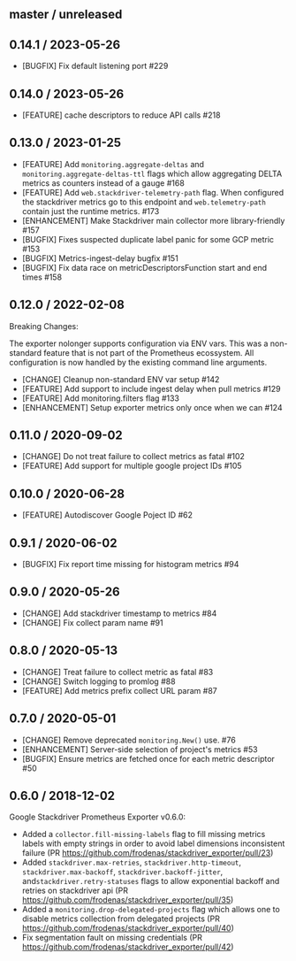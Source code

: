 ## master / unreleased

## 0.14.1 / 2023-05-26

* [BUGFIX] Fix default listening port #229

## 0.14.0 / 2023-05-26

* [FEATURE] cache descriptors to reduce API calls #218

## 0.13.0 / 2023-01-25

* [FEATURE] Add `monitoring.aggregate-deltas` and `monitoring.aggregate-deltas-ttl` flags which allow aggregating DELTA
  metrics as counters instead of a gauge #168
* [FEATURE] Add `web.stackdriver-telemetry-path` flag. When configured the stackdriver metrics go to this endpoint and
  `web.telemetry-path` contain just the runtime metrics. #173
* [ENHANCEMENT] Make Stackdriver main collector more library-friendly #157
* [BUGFIX] Fixes suspected duplicate label panic for some GCP metric #153
* [BUGFIX] Metrics-ingest-delay bugfix #151
* [BUGFIX] Fix data race on metricDescriptorsFunction start and end times #158

## 0.12.0 / 2022-02-08

Breaking Changes:

The exporter nolonger supports configuration via ENV vars. This was a non-standard feature that is not part of the Prometheus ecossystem. All configuration is now handled by the existing command line arguments.

* [CHANGE] Cleanup non-standard ENV var setup #142
* [FEATURE] Add support to include ingest delay when pull metrics #129
* [FEATURE] Add monitoring.filters flag #133
* [ENHANCEMENT] Setup exporter metrics only once when we can #124

## 0.11.0 / 2020-09-02

* [CHANGE] Do not treat failure to collect metrics as fatal #102
* [FEATURE] Add support for multiple google project IDs #105

## 0.10.0 / 2020-06-28

* [FEATURE] Autodiscover Google Poject ID #62

## 0.9.1 / 2020-06-02

* [BUGFIX] Fix report time missing for histogram metrics #94

## 0.9.0 / 2020-05-26

* [CHANGE] Add stackdriver timestamp to metrics #84
* [CHANGE] Fix collect param name #91

## 0.8.0 / 2020-05-13

* [CHANGE] Treat failure to collect metric as fatal #83
* [CHANGE] Switch logging to promlog #88
* [FEATURE] Add metrics prefix collect URL param #87

## 0.7.0 / 2020-05-01

* [CHANGE] Remove deprecated `monitoring.New()` use. #76
* [ENHANCEMENT] Server-side selection of project's metrics #53
* [BUGFIX] Ensure metrics are fetched once for each metric descriptor #50
  
## 0.6.0 / 2018-12-02

Google Stackdriver Prometheus Exporter v0.6.0:

* Added a `collector.fill-missing-labels` flag to fill missing metrics labels with empty strings in order to avoid label dimensions inconsistent failure (PR https://github.com/frodenas/stackdriver_exporter/pull/23)
* Added `stackdriver.max-retries`, `stackdriver.http-timeout`, `stackdriver.max-backoff`, `stackdriver.backoff-jitter`, and`stackdriver.retry-statuses` flags to allow exponential backoff and retries on stackdriver api (PR https://github.com/frodenas/stackdriver_exporter/pull/35)
* Added a `monitoring.drop-delegated-projects` flag which allows one to disable metrics collection from delegated projects (PR https://github.com/frodenas/stackdriver_exporter/pull/40)
* Fix segmentation fault on missing credentials (PR https://github.com/frodenas/stackdriver_exporter/pull/42)
